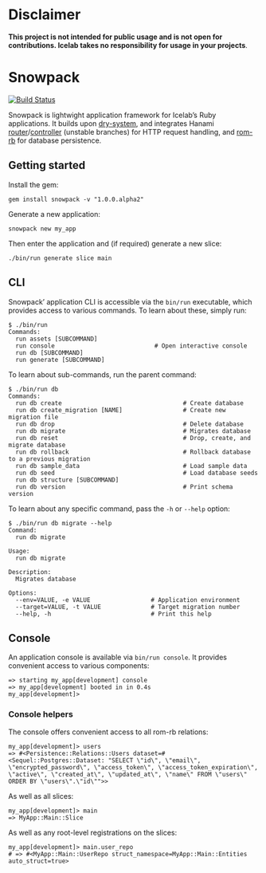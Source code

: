 # Disclaimer

**This project is not intended for public usage and is not open for contributions. Icelab takes no responsibility for usage in your projects**.

# Snowpack

[![Build Status](https://travis-ci.org/icelab/snowpack.svg?branch=master)](https://travis-ci.org/icelab/snowpack)

Snowpack is lightwight application framework for Icelab’s Ruby applications. It builds upon [dry-system][dry-system], and integrates Hanami [router][hanami-router]/[controller][hanami-controller] (unstable branches) for HTTP request handling, and [rom-rb] for database persistence.

[dry-system]: https://github.com/dry-rb/dry-system
[hanami-router]: https://github.com/hanami/router
[hanami-controller]: https://github.com/hanami/controller
[rom-rb]: https://rom-rb.org/

## Getting started

Install the gem:

```
gem install snowpack -v "1.0.0.alpha2"
```

Generate a new application:

```
snowpack new my_app
```

Then enter the application and (if required) generate a new slice:

```
./bin/run generate slice main
```

## CLI

Snowpack’ application CLI is accessible via the `bin/run` executable, which provides access to various commands. To learn about these, simply run:

```
$ ./bin/run
Commands:
  run assets [SUBCOMMAND]
  run console                            # Open interactive console
  run db [SUBCOMMAND]
  run generate [SUBCOMMAND]
  ```

To learn about sub-commands, run the parent command:

```
$ ./bin/run db
Commands:
  run db create                                  # Create database
  run db create_migration [NAME]                 # Create new migration file
  run db drop                                    # Delete database
  run db migrate                                 # Migrates database
  run db reset                                   # Drop, create, and migrate database
  run db rollback                                # Rollback database to a previous migration
  run db sample_data                             # Load sample data
  run db seed                                    # Load database seeds
  run db structure [SUBCOMMAND]
  run db version                                 # Print schema version
```

To learn about any specific command, pass the `-h` or `--help` option:

```
$ ./bin/run db migrate --help
Command:
  run db migrate

Usage:
  run db migrate

Description:
  Migrates database

Options:
  --env=VALUE, -e VALUE                 # Application environment
  --target=VALUE, -t VALUE              # Target migration number
  --help, -h                            # Print this help
```

## Console

An application console is available via `bin/run console`. It provides convenient access to various components:

```
=> starting my_app[development] console
=> my_app[development] booted in in 0.4s
my_app[development]>
```

### Console helpers

The console offers convenient access to all rom-rb relations:

```
my_app[development]> users
=> #<Persistence::Relations::Users dataset=#<Sequel::Postgres::Dataset: "SELECT \"id\", \"email\", \"encrypted_password\", \"access_token\", \"access_token_expiration\", \"active\", \"created_at\", \"updated_at\", \"name\" FROM \"users\" ORDER BY \"users\".\"id\"">>
```

As well as all slices:

```
my_app[development]> main
=> MyApp::Main::Slice
```

As well as any root-level registrations on the slices:

```
my_app[development]> main.user_repo
# => #<MyApp::Main::UserRepo struct_namespace=MyApp::Main::Entities auto_struct=true>
```
